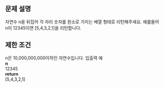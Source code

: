 ## 문제 설명

자연수 n을 뒤집어 각 자리 숫자를 원소로 가지는 배열 형태로 리턴해주세요. 예를들어 n이 12345이면 [5,4,3,2,1]을 리턴합니다.

## 제한 조건

n은 10,000,000,000이하인 자연수입니다.
입출력 예  
**n**  
12345  
**return**  
[5,4,3,2,1]

